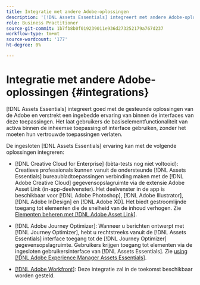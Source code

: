```yaml
---
title: Integratie met andere Adobe-oplossingen
description: '[!DNL Assets Essentials] integreert met andere Adobe-oplossingen en biedt een ingesloten ervaring vanuit de native toepassing.'
role: Business Practitioner
source-git-commit: 1b7fb8b0f019239011e936d273252179a767d237
workflow-type: tm+mt
source-wordcount: '177'
ht-degree: 0%

---
```



# Integratie met andere Adobe-oplossingen {#integrations}

[!DNL Assets Essentials] integreert goed met de gesteunde oplossingen van de Adobe en verstrekt een ingebedde ervaring van binnen de interfaces van deze toepassingen. Het laat gebruikers de basiselementfunctionaliteit van activa binnen de inheemse toepassing of interface gebruiken, zonder het moeten hun vertrouwde toepassingen verlaten.

De ingesloten [!DNL Assets Essentials] ervaring kan met de volgende oplossingen integreren:

* [!DNL Creative Cloud for Enterprise] (bèta-tests nog niet voltooid): Creatieve professionals kunnen vanuit de ondersteunde  [!DNL Assets Essentials] bureaubladtoepassingen verbinding maken met de  [!DNL Adobe Creative Cloud] gegevensopslagruimte via de extensie [ ](https://www.adobe.com/creativecloud/business/enterprise/adobe-asset-link.html) Adobe Asset Link (in-app-deelvenster). Het deelvenster in de app is beschikbaar voor [!DNL Adobe Photoshop], [!DNL Adobe Illustrator], [!DNL Adobe InDesign] en [!DNL Adobe XD]. Het biedt gestroomlijnde toegang tot elementen die de snelheid van de inhoud verhogen. Zie [Elementen beheren met [!DNL Adobe Asset Link]](https://helpx.adobe.com/enterprise/admin-guide.html/enterprise/using/manage-assets-using-adobe-asset-link.ug.html).

* [!DNL Adobe Journey Optimizer]: Wanneer u berichten ontwerpt met  [!DNL Journey Optimizer], hebt u rechtstreeks vanuit de  [!DNL Assets Essentials] interface toegang tot de  [!DNL Journey Optimizer] gegevensopslagruimte. Gebruikers krijgen toegang tot elementen via de ingesloten gebruikersinterface van [!DNL Assets Essentials]. Zie [using [!DNL Adobe Experience Manager Assets Essentials]](https://experienceleague.adobe.com/docs/journey-optimizer/using/create-messages/assets-essentials.html).

* [[!DNL Adobe Workfront]](https://www.workfront.com/): Deze integratie zal in de toekomst beschikbaar worden gesteld.

<!-- TBD: Add CTA to join beta program. 
-->
